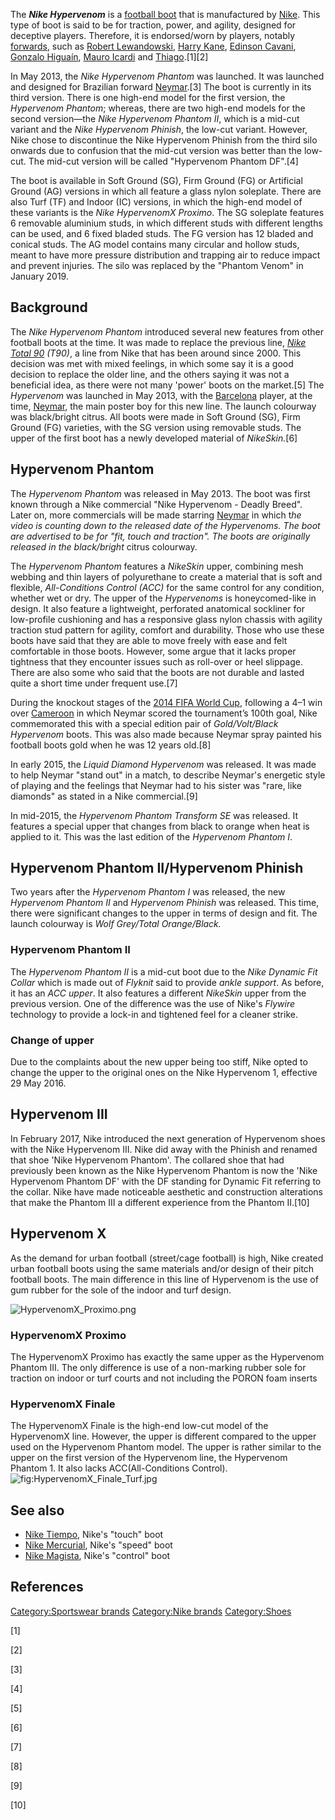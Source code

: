 The ***Nike Hypervenom*** is a [football boot](football_boot "wikilink")
that is manufactured by [Nike](Nike,_Inc. "wikilink"). This type of boot
is said to be for traction, power, and agility, designed for deceptive
players. Therefore, it is endorsed/worn by players, notably
[forwards](Forward_(association_football) "wikilink"), such as [Robert
Lewandowski](Robert_Lewandowski "wikilink"), [Harry
Kane](Harry_Kane "wikilink"), [Edinson
Cavani](Edinson_Cavani "wikilink"), [Gonzalo
Higuaín](Gonzalo_Higuaín "wikilink"), [Mauro
Icardi](Mauro_Icardi "wikilink") and
[Thiago](Thiago_Alcântara "wikilink").[1][2]

In May 2013, the *Nike Hypervenom Phantom* was launched. It was launched
and designed for Brazilian forward [Neymar](Neymar "wikilink").[3] The
boot is currently in its third version. There is one high-end model for
the first version, the *Hypervenom Phantom*; whereas, there are two
high-end models for the second version—the *Nike Hypervenom Phantom II*,
which is a mid-cut variant and the *Nike Hypervenom Phinish*, the
low-cut variant. However, Nike chose to discontinue the Nike Hypervenom
Phinish from the third silo onwards due to confusion that the mid-cut
version was better than the low-cut. The mid-cut version will be called
"Hypervenom Phantom DF".[4]

The boot is available in Soft Ground (SG), Firm Ground (FG) or
Artificial Ground (AG) versions in which all feature a glass nylon
soleplate. There are also Turf (TF) and Indoor (IC) versions, in which
the high-end model of these variants is the *Nike HypervenomX Proximo*.
The SG soleplate features 6 removable aluminium studs, in which
different studs with different lengths can be used, and 6 fixed bladed
studs. The FG version has 12 bladed and conical studs. The AG model
contains many circular and hollow studs, meant to have more pressure
distribution and trapping air to reduce impact and prevent injuries. The
silo was replaced by the "Phantom Venom" in January 2019.

## Background

The *Nike Hypervenom Phantom* introduced several new features from other
football boots at the time. It was made to replace the previous line,
*[Nike Total 90](Nike_Total_90 "wikilink") (T90)*, a line from Nike that
has been around since 2000. This decision was met with mixed feelings,
in which some say it is a good decision to replace the older line, and
the others saying it was not a beneficial idea, as there were not many
'power' boots on the market.[5] The *Hypervenom* was launched in May
2013, with the [Barcelona](FC_Barcelona "wikilink") player, at the time,
[Neymar](Neymar "wikilink"), the main poster boy for this new line. The
launch colourway was black/bright citrus. All boots were made in Soft
Ground (SG), Firm Ground (FG) varieties, with the SG version using
removable studs. The upper of the first boot has a newly developed
material of *NikeSkin.*[6]

## Hypervenom Phantom

The *Hypervenom Phantom* was released in May 2013. The boot was first
known through a Nike commercial "Nike Hypervenom - Deadly Breed". Later
on, more commercials will be made starring [Neymar](Neymar "wikilink")
in which t*he video is counting down to the released date of the
Hypervenoms. The boot are advertised to be for "fit, touch and
traction". The boots are originally released in the black/bright* citrus
colourway.

The *Hypervenom Phantom* features a *NikeSkin* upper, combining mesh
webbing and thin layers of polyurethane to create a material that is
soft and flexible, *All-Conditions Control (ACC)* for the same control
for any condition, whether wet or dry. The upper of the *Hypervenoms* is
honeycomed-like in design. It also feature a lightweight, perforated
anatomical sockliner for low-profile cushioning and has a responsive
glass nylon chassis with agility traction stud pattern for agility,
comfort and durability. Those who use these boots have said that they
are able to move freely with ease and felt comfortable in those boots.
However, some argue that it lacks proper tightness that they encounter
issues such as roll-over or heel slippage. There are also some who said
that the boots are not durable and lasted quite a short time under
frequent use.[7]

During the knockout stages of the [2014 FIFA World
Cup](2014_FIFA_World_Cup "wikilink"), following a 4–1 win over
[Cameroon](Cameroon_national_football_team "wikilink") in which Neymar
scored the tournament’s 100th goal, Nike commemorated this with a
special edition pair of *Gold/Volt/Black* *Hypervenom* boots. This was
also made because Neymar spray painted his football boots gold when he
was 12 years old.[8]

In early 2015, the *Liquid Diamond Hypervenom* was released. It was made
to help Neymar "stand out" in a match, to describe Neymar's energetic
style of playing and the feelings that Neymar had to his sister was
"rare, like diamonds" as stated in a Nike commercial.[9]

In mid-2015, the *Hypervenom Phantom Transform SE* was released. It
features a special upper that changes from black to orange when heat is
applied to it. This was the last edition of the *Hypervenom Phantom I*.

## Hypervenom Phantom II/Hypervenom Phinish

Two years after the *Hypervenom Phantom I* was released, the new
*Hypervenom Phantom II* and *Hypervenom Phinish* was released. This
time, there were significant changes to the upper in terms of design and
fit. The launch colourway is *Wolf Grey/Total Orange/Black.*

### Hypervenom Phantom II

The *Hypervenom Phantom II* is a mid-cut boot due to the *Nike Dynamic
Fit Collar* which is made out of *Flyknit* said to provide *ankle
support*. As before, it has an *ACC upper*. It also features a different
*NikeSkin* upper from the previous version. One of the difference was
the use of Nike's *Flywire* technology to provide a lock-in and
tightened feel for a cleaner strike.

### Change of upper

Due to the complaints about the new upper being too stiff, Nike opted to
change the upper to the original ones on the Nike Hypervenom 1,
effective 29 May 2016.

## Hypervenom III

In February 2017, Nike introduced the next generation of Hypervenom
shoes with the Nike Hypervenom III. Nike did away with the Phinish and
renamed that shoe 'Nike Hypervenom Phantom'. The collared shoe that had
previously been known as the Nike Hypervenom Phantom is now the 'Nike
Hypervenom Phantom DF' with the DF standing for Dynamic Fit referring to
the collar. Nike have made noticeable aesthetic and construction
alterations that make the Phantom III a different experience from the
Phantom II.[10]

## Hypervenom X

As the demand for urban football (street/cage football) is high, Nike
created urban football boots using the same materials and/or design of
their pitch football boots. The main difference in this line of
Hypervenom is the use of gum rubber for the sole of the indoor and turf
design.

![](HypervenomX_Proximo.png "HypervenomX_Proximo.png")

### HypervenomX Proximo

The HypervenomX Proximo has exactly the same upper as the Hypervenom
Phantom III. The only difference is use of a non-marking rubber sole for
traction on indoor or turf courts and not including the PORON foam
inserts

### HypervenomX Finale

The HypervenomX Finale is the high-end low-cut model of the HypervenomX
line. However, the upper is different compared to the upper used on the
Hypervenom Phantom model. The upper is rather similar to the upper on
the first version of the Hypervenom line, the Hypervenom Phantom 1. It
also lacks ACC(All-Conditions Control).
![](HypervenomX_Finale_Turf.jpg "fig:HypervenomX_Finale_Turf.jpg")

## See also

-   [Nike Tiempo](Nike_Tiempo "wikilink"), Nike's "touch" boot
-   [Nike Mercurial](Nike_Mercurial "wikilink"), Nike's "speed" boot
-   [Nike Magista](Nike_Magista "wikilink"), Nike's "control" boot

## References

[Category:Sportswear brands](Category:Sportswear_brands "wikilink")
[Category:Nike brands](Category:Nike_brands "wikilink")
[Category:Shoes](Category:Shoes "wikilink")

[1]

[2]

[3]

[4]

[5]

[6]

[7]

[8]

[9]

[10]